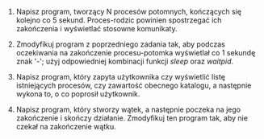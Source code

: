 1. Napisz program, tworzący N procesów potomnych, kończących się kolejno co 5
   sekund. Proces-rodzic powinien spostrzegać ich zakończenia i wyświetlać
   stosowne komunikaty.

2. Zmodyfikuj program z poprzedniego zadania tak, aby podczas oczekiwania na
   zakończenie procesu-potomka wyświetlał co 1 sekundę znak '-'; użyj
   odpowiedniej kombinacji funkcji *sleep* oraz *waitpid*.

3. Napisz program, który zapyta użytkownika czy wyświetlić listę istniejących
   procesów, czy zawartość obecnego katalogu, a następnie wykona to, o co
   poprosił użytkownik.

4. Napisz program, który stworzy wątek, a następnie poczeka na jego zakończenie
   i skończy działanie. Zmodyfikuj ten program tak, aby nie czekał na
   zakończenie wątku.
